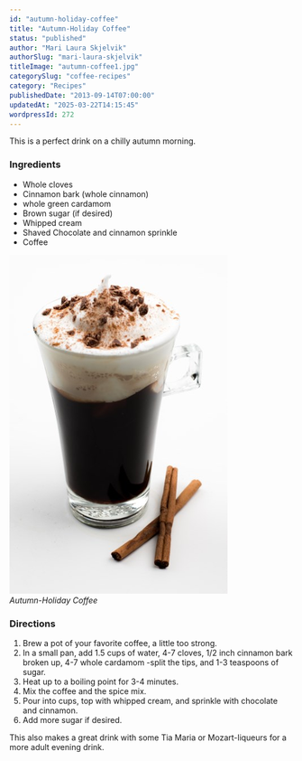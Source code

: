 ```yaml
---
id: "autumn-holiday-coffee"
title: "Autumn-Holiday Coffee"
status: "published"
author: "Mari Laura Skjelvik"
authorSlug: "mari-laura-skjelvik"
titleImage: "autumn-coffee1.jpg"
categorySlug: "coffee-recipes"
category: "Recipes"
publishedDate: "2013-09-14T07:00:00"
updatedAt: "2025-03-22T14:15:45"
wordpressId: 272
---
```


This is a perfect drink on a chilly autumn morning.

### Ingredients

-   Whole cloves
-   Cinnamon bark (whole cinnamon)
-   whole green cardamom
-   Brown sugar (if desired)
-   Whipped cream
-   Shaved Chocolate and cinnamon sprinkle
-   Coffee

![autumn coffee](autumn-coffee1.jpg)  
*Autumn-Holiday Coffee*

### Directions

1.  Brew a pot of your favorite coffee, a little too strong.
2.  In a small pan, add 1.5 cups of water, 4-7 cloves, 1/2 inch cinnamon bark broken up, 4-7 whole cardamom -split the tips, and 1-3 teaspoons of sugar.
3.  Heat up to a boiling point for 3-4 minutes.
4.  Mix the coffee and the spice mix.
5.  Pour into cups, top with whipped cream, and sprinkle with chocolate and cinnamon.
6.  Add more sugar if desired.

This also makes a great drink with some Tia Maria or Mozart-liqueurs for a more adult evening drink.
